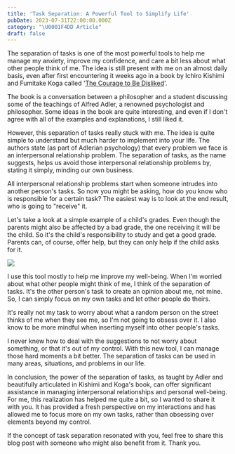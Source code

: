 ```yaml
---
title: 'Task Separation: A Powerful Tool to Simplify Life'
pubDate: 2023-07-31T22:00:00.000Z
category: "\U0001F4DD Article"
draft: false
---
```


The separation of tasks is one of the most powerful tools to help me manage my anxiety, improve my confidence, and care a bit less about what other people think of me. The idea is still present with me on an almost daily basis, even after first encountering it weeks ago in a book by Ichiro Kishimi and Fumitake Koga called '[The Courage to Be Disliked](https://www.goodreads.com/az/book/show/43306206)'.

The book is a conversation between a philosopher and a student discussing some of the teachings of Alfred Adler, a renowned psychologist and philosopher. Some ideas in the book are quite interesting, and even if I don't agree with all of the examples and explanations, I still liked it.

However, this separation of tasks really stuck with me. The idea is quite simple to understand but much harder to implement into your life. The authors state (as part of Adlerian psychology) that every problem we face is an interpersonal relationship problem. The separation of tasks, as the name suggests, helps us avoid those interpersonal relationship problems by, stating it simply, minding our own business.

All interpersonal relationship problems start when someone intrudes into another person's tasks. So now you might be asking, how do you know who is responsible for a certain task? The easiest way is to look at the end result, who is going to "receive" it.

Let's take a look at a simple example of a child's grades. Even though the parents might also be affected by a bad grade, the one receiving it will be the child. So it's the child's responsibility to study and get a good grade. Parents can, of course, offer help, but they can only help if the child asks for it.

![](/media/separationOfTasks-Artwork.png)

I use this tool mostly to help me improve my well-being. When I'm worried about what other people might think of me, I think of the separation of tasks. It's the other person's task to create an opinion about me, not mine. So, I can simply focus on my own tasks and let other people do theirs.

It's really not my task to worry about what a random person on the street thinks of me when they see me, so I'm not going to obsess over it. I also know to be more mindful when inserting myself into other people's tasks.

I never knew how to deal with the suggestions to not worry about something, or that it's out of my control. With this new tool, I can manage those hard moments a bit better. The separation of tasks can be used in many areas, situations, and problems in our life.

In conclusion, the power of the separation of tasks, as taught by Adler and beautifully articulated in Kishimi and Koga's book, can offer significant assistance in managing interpersonal relationships and personal well-being. For me, this realization has helped me quite a bit, so I wanted to share it with you. It has provided a fresh perspective on my interactions and has allowed me to focus more on my own tasks, rather than obsessing over elements beyond my control.

If the concept of task separation resonated with you, feel free to share this blog post with someone who might also benefit from it. Thank you.
